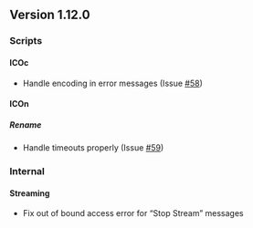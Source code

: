 ## Version 1.12.0

### Scripts

#### ICOc

- Handle encoding in error messages (Issue [#58](https://github.com/MyTooliT/ICOc/issues/58))

#### ICOn

##### Rename

- Handle timeouts properly (Issue [#59](https://github.com/MyTooliT/ICOc/issues/59))

### Internal

#### Streaming

- Fix out of bound access error for “Stop Stream” messages
